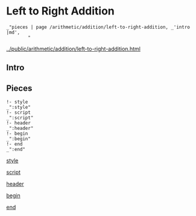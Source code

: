 # Left to Right Addition

    _"pieces | page /arithmetic/addition/left-to-right-addition, _'intro |md',
            "

[../public/arithmetic/addition/left-to-right-addition.html](# "save:")


## Intro

## Pieces

    !- style
    _":style"
    !- script
    _":script"
    !- header
    _":header"
    !- begin
    _":begin"
    !- end
    _":end"

[style]() 

[script]()

[header]()

[begin]()

[end]()

